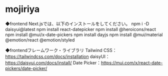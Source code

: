 # mojiriya

◆frontend Next.jsでは、以下のインストールをしてください。
npm i -D daisyui@latest
npm install react-datepicker
npm install @heroicons/react
npm install @mui/x-date-pickers
npm install dayjs
npm install @mui/material @emotion/react @emotion/styled

◆frontendフレームワーク・ライブラリ
Tailwind CSS：https://tailwindcss.com/docs/installation
daisyUI：https://daisyui.com/docs/install/
Date Picker：https://mui.com/x/react-date-pickers/date-picker/